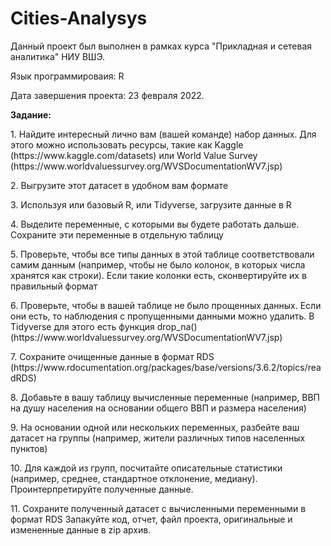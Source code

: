 # Cities-Analysys
Данный проект был выполнен в рамках курса "Прикладная и сетевая аналитика" НИУ ВШЭ. 
<p> Язык программироваия: R </p>
<p> Дата завершения проекта: 23 февраля 2022. </p>

<b> Задание: </b>
<p> 1. Найдите интересный лично вам (вашей команде) набор данных. Для этого
можно использовать ресурсы, такие как Kaggle (https://www.kaggle.com/datasets)
или World Value Survey
(https://www.worldvaluessurvey.org/WVSDocumentationWV7.jsp) </p>
<p> 2. Выгрузите этот датасет в удобном вам формате </p>
<p> 3. Используя или базовый R, или Tidyverse, загрузите данные в R </p>
<p> 4. Выделите переменные, с которыми вы будете работать дальше. Сохраните эти
переменные в отдельную таблицу </p>
<p> 5. Проверьте, чтобы все типы данных в этой таблице соответствовали самим
данным (например, чтобы не было колонок, в которых числа хранятся как
строки). Если такие колонки есть, сконвертируйте их в правильный формат </p>
<p> 6. Проверьте, чтобы в вашей таблице не было прощенных данных. Если они есть,
то наблюдения с пропущенными данными можно удалить. В Tidyverse для этого
есть функция drop_na()
(https://www.worldvaluessurvey.org/WVSDocumentationWV7.jsp) </p>
<p> 7. Сохраните очищенные данные в формат RDS
(https://www.rdocumentation.org/packages/base/versions/3.6.2/topics/readRDS) </p>
<p> 8. Добавьте в вашу таблицу вычисленные переменные (например, ВВП на душу
населения на основании общего ВВП и размера населения) </p>
<p> 9. На основании одной или нескольких переменных, разбейте ваш датасет на
группы (например, жители различных типов населенных пунктов) </p>
<p> 10. Для каждой из групп, посчитайте описательные статистики (например, среднее,
стандартное отклонение, медиану). Проинтерпретируйте полученные данные. </p>
<p> 11. Сохраните полученный датасет с вычисленными переменными в формат RDS
Запакуйте код, отчет, файл проекта, оригинальные и измененные данные в zip
архив. </p>
